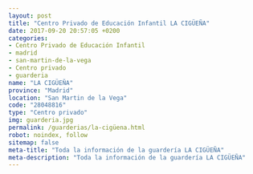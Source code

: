 ```yaml
---
layout: post
title: "Centro Privado de Educación Infantil LA CIGÜEÑA"
date: 2017-09-20 20:57:05 +0200
categories:
- Centro Privado de Educación Infantil
- madrid
- san-martin-de-la-vega
- Centro privado
- guarderia
name: "LA CIGÜEÑA"
province: "Madrid"
location: "San Martin de la Vega"
code: "28048816"
type: "Centro privado"
img: guarderia.jpg
permalink: /guarderias/la-cigüena.html
robot: noindex, follow
sitemap: false
meta-title: "Toda la información de la guardería LA CIGÜEÑA"
meta-description: "Toda la información de la guardería LA CIGÜEÑA"
---
```

